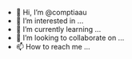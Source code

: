 - 👋 Hi, I’m @comptiaau
- 👀 I’m interested in ...
- 🌱 I’m currently learning ...
- 💞️ I’m looking to collaborate on ...
- 📫 How to reach me ...

<!---
comptiaau/comptiaau is a ✨ special ✨ repository because its `README.md` (this file) appears on your GitHub profile.
You can click the Preview link to take a look at your changes.
--->
